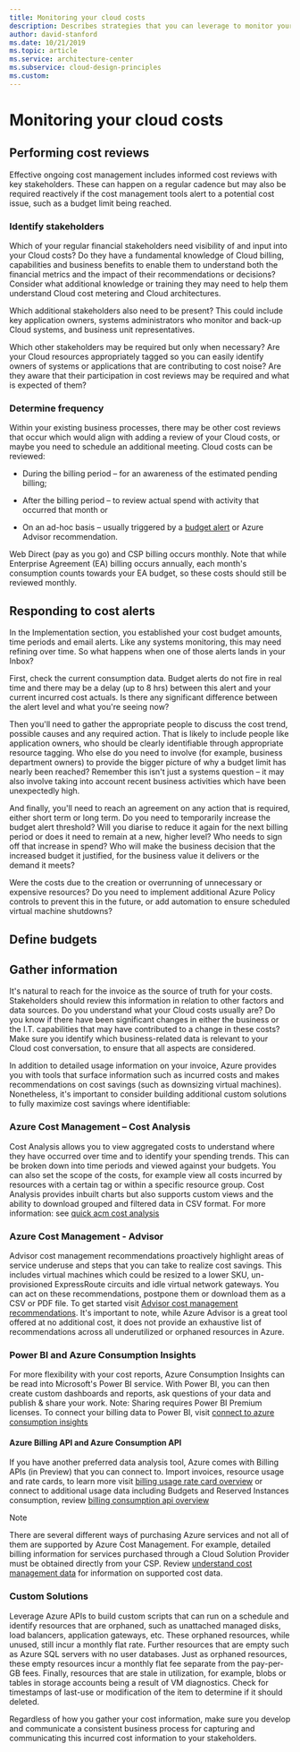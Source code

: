 ```yaml
---
title: Monitoring your cloud costs
description: Describes strategies that you can leverage to monitor your cloud costs, and act on them appropriately.
author: david-stanford
ms.date: 10/21/2019
ms.topic: article
ms.service: architecture-center
ms.subservice: cloud-design-principles
ms.custom: 
---
```


# Monitoring your cloud costs

## Performing cost reviews

Effective ongoing cost management includes informed cost reviews with key stakeholders. These can happen on a regular cadence but may also be required reactively if the cost management tools alert to a potential cost issue, such as a budget limit being reached.

### Identify stakeholders

Which of your regular financial stakeholders need visibility of and input into your Cloud costs? Do they have a fundamental knowledge of Cloud billing, capabilities and business benefits to enable them to understand both the financial metrics and the impact of their recommendations or decisions? Consider what additional knowledge or training they may need to help them understand Cloud cost metering and Cloud architectures.

Which additional stakeholders also need to be present? This could include key application owners, systems administrators who monitor and back-up Cloud systems, and business unit representatives.

Which other stakeholders may be required but only when necessary? Are your Cloud resources appropriately tagged so you can easily identify owners of systems or applications that are contributing to cost noise? Are they aware that their participation in cost reviews may be required and what is expected of them?

### Determine frequency

Within your existing business processes, there may be other cost reviews that occur which would align with adding a review of your Cloud costs, or maybe you need to schedule an additional meeting. Cloud costs can be reviewed:

- During the billing period – for an awareness of the estimated pending billing;

- After the billing period – to review actual spend with activity that occurred that month or

- On an ad-hoc basis – usually triggered by a [budget alert](/azure/cost-management/cost-mgt-alerts-monitor-usage-spending) or Azure Advisor recommendation.

Web Direct (pay as you go) and CSP billing occurs monthly. Note that while Enterprise Agreement (EA) billing occurs annually, each month's consumption counts towards your EA budget, so these costs should still be reviewed monthly.

## Responding to cost alerts

In the Implementation section, you established your cost budget amounts, time periods and email alerts. Like any systems monitoring, this may need refining over time. So what happens when one of those alerts lands in your Inbox?

First, check the current consumption data. Budget alerts do not fire in real time and there may be a delay (up to 8 hrs) between this alert and your current incurred cost actuals. Is there any significant difference between the alert level and what you're seeing now?

Then you'll need to gather the appropriate people to discuss the cost trend, possible causes and any required action. That is likely to include people like application owners, who should be clearly identifiable through appropriate resource tagging. Who else do you need to involve (for example, business department owners) to provide the bigger picture of why a budget limit has nearly been reached? Remember this isn't just a systems question – it may also involve taking into account recent business activities which have been unexpectedly high.

And finally, you'll need to reach an agreement on any action that is required, either short term or long term. Do you need to temporarily increase the budget alert threshold? Will you diarise to reduce it again for the next billing period or does it need to remain at a new, higher level? Who needs to sign off that increase in spend? Who will make the business decision that the increased budget it justified, for the business value it delivers or the demand it meets?

Were the costs due to the creation or overrunning of unnecessary or expensive resources? Do you need to implement additional Azure Policy controls to prevent this in the future, or add automation to ensure scheduled virtual machine shutdowns?

## Define budgets

## Gather information

It's natural to reach for the invoice as the source of truth for your costs. Stakeholders should review this information in relation to other factors and data sources. Do you understand what your Cloud costs usually are? Do you know if there have been significant changes in either the business or the I.T. capabilities that may have contributed to a change in these costs? Make sure you identify which business-related data is relevant to your Cloud cost conversation, to ensure that all aspects are considered.

In addition to detailed usage information on your invoice, Azure provides you with tools that surface information such as incurred costs and makes recommendations on cost savings (such as downsizing virtual machines). Nonetheless, it's important to consider building additional custom solutions to fully maximize cost savings where identifiable:

### Azure Cost Management – Cost Analysis

Cost Analysis allows you to view aggregated costs to understand where they have occurred over time and to identify your spending trends. This can be broken down into time periods and viewed against your budgets. You can also set the scope of the costs, for example view all costs incurred by resources with a certain tag or within a specific resource group. Cost Analysis provides inbuilt charts but also supports custom views and the ability to download grouped and filtered data in CSV format. For more information: see [quick acm cost analysis](/azure/cost-management/quick-acm-cost-analysis)

### Azure Cost Management - Advisor

Advisor cost management recommendations proactively highlight areas of service underuse and steps that you can take to realize cost savings. This includes virtual machines which could be resized to a lower SKU, un-provisioned ExpressRoute circuits and idle virtual network gateways. You can act on these recommendations, postpone them or download them as a CSV or PDF file. To get started visit [Advisor cost management recommendations](/azure/advisor/advisor-cost-recommendations). It's important to note, while Azure Advisor is a great tool offered at no additional cost, it does not provide an exhaustive list of recommendations across all underutilized or orphaned resources in Azure.

### Power BI and Azure Consumption Insights

For more flexibility with your cost reports, Azure Consumption Insights can be read into Microsoft's Power BI service. With Power BI, you can then create custom dashboards and reports, ask questions of your data and publish & share your work. Note: Sharing requires Power BI Premium licenses. To connect your billing data to Power BI, visit [connect to azure consumption insights](/power-bi/service-connect-to-azure-consumption-insights)

#### Azure Billing API and Azure Consumption API

If you have another preferred data analysis tool, Azure comes with Billing APIs (in Preview) that you can connect to. Import invoices, resource usage and rate cards, to learn more visit [billing usage rate card overview](/azure/billing/billing-usage-rate-card-overview) or connect to additional usage data including Budgets and Reserved Instances consumption, review [billing consumption api overview](/azure/billing/billing-consumption-api-overview)

>[!NOTE]
> There are several different ways of purchasing Azure services and not all of them are supported by Azure Cost Management. For example, detailed billing information for services purchased through a Cloud Solution Provider must be obtained directly from your CSP. Review [understand cost management data](/azure/cost-management/understand-cost-mgt-data) for information on supported cost data.

### Custom Solutions

Leverage Azure APIs to build custom scripts that can run on a schedule and identify resources that are orphaned, such as unattached managed disks, load balancers, application gateways, etc. These orphaned resources, while unused, still incur a monthly flat rate. Further resources that are empty such as Azure SQL servers with no user databases. Just as orphaned resources, these empty resources incur a monthly flat fee separate from the pay-per-GB fees. Finally, resources that are stale in utilization, for example, blobs or tables in storage accounts being a result of VM diagnostics. Check for timestamps of last-use or modification of the item to determine if it should deleted.

Regardless of how you gather your cost information, make sure you develop and communicate a consistent business process for capturing and communicating this incurred cost information to your stakeholders.